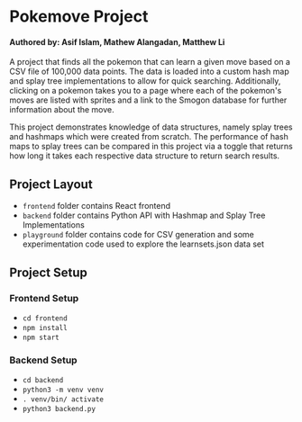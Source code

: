 # Pokemove Project

#### Authored by: Asif Islam, Mathew Alangadan, Matthew Li

A project that finds all the pokemon that can learn a given move based on a CSV file of 100,000 data points. The data is loaded into a custom hash map and splay tree implementations to allow for quick searching. Additionally, clicking on a pokemon takes you to a page where each of the pokemon's moves are listed with sprites and a link to the Smogon database for further information about the move.

This project demonstrates knowledge of data structures, namely splay trees and hashmaps which were created from scratch. The performance of hash maps to splay trees can be compared in this project via a toggle that returns how long it takes each respective data structure to return search results.

## Project Layout

- `frontend` folder contains React frontend
- `backend` folder contains Python API with Hashmap and Splay Tree Implementations
- `playground` folder contains code for CSV generation and some experimentation code used to explore the learnsets.json data set

## Project Setup

### Frontend Setup

- `cd frontend`
- `npm install`
- `npm start`

### Backend Setup

- `cd backend`
- `python3 -m venv venv`
- `. venv/bin/ activate`
- `python3 backend.py`
